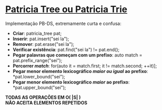 # [Patricia Tree ou Patricia Trie](patricia_tree.cpp)
Implementação PB-DS, extremamente curta e confusa:
* **Criar**: patricia_tree pat; 
* **Inserir**: pat.insert("sei la"); 
* **Remover**: pat.erase("sei la"); 
* **Verificar existência**: pat.find("sei la") != pat.end(); 
* **Pegar palavras que começam com um prefixo**: auto match = pat.prefix_range("sei");
* **Percorrer *match***: for(auto it = match.first; it != match.second; ++it)];
* **Pegar menor elemento lexicográfico *maior ou igual* ao prefixo**: *pat.lower_bound("sei");
* **Pegar menor elemento lexicográfico *maior* ao prefixo**: *pat.upper_bound("sei");

**TODAS AS OPERAÇÕES EM O( |S| )**\
**NÃO ACEITA ELEMENTOS REPETIDOS**
